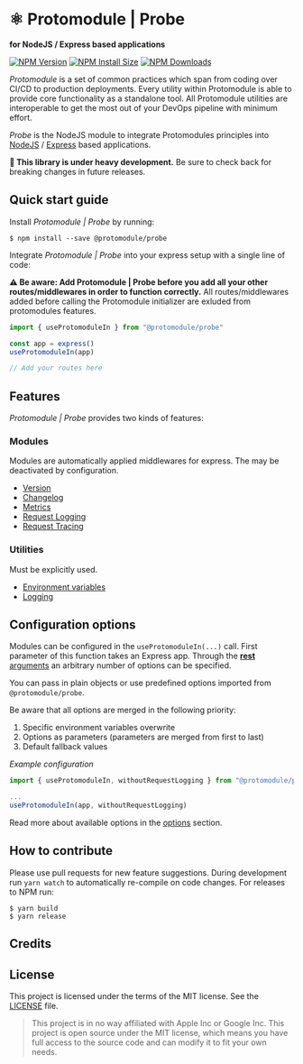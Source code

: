 # ⚛️ Protomodule | Probe
**for NodeJS / Express based applications**

  [![NPM Version][npm-version-image]][npm-url]
  [![NPM Install Size][npm-install-size-image]][npm-install-size-url]
  [![NPM Downloads][npm-downloads-image]][npm-downloads-url]

*Protomodule* is a set of common practices which span from coding over CI/CD to production deployments. Every utility within Protomodule is able to provide core functionality as a standalone tool. All Protomodule utilities are interoperable to get the most out of your DevOps pipeline with minimum effort.

*Probe* is the NodeJS module to integrate Protomodules principles into [NodeJS](https://nodejs.org/en/) / [Express](http://expressjs.com) based applications.

**🚨 This library is under heavy development.** Be sure to check back for breaking changes in future releases.

## Quick start guide

Install *Protomodule | Probe* by running:

```console
$ npm install --save @protomodule/probe
```

Integrate *Protomodule | Probe* into your express setup with a single line of code:

**⚠️ Be aware: Add Protomodule | Probe before you add all your other routes/middlewares in order to function correctly.** All routes/middlewares added before calling the Protomodule initializer are exluded from protomodules features.

```js
import { useProtomoduleIn } from "@protomodule/probe"

const app = express()
useProtomoduleIn(app)

// Add your routes here
```

## Features

*Protomodule | Probe* provides two kinds of features:

### Modules
 
Modules are automatically applied middlewares for express. The may be deactivated by configuration.

 * [Version](docs/version.md)
 * [Changelog](docs/changelog.md)
 * [Metrics](docs/metrics.md)
 * [Request Logging](docs/request-logging.md)
 * [Request Tracing](docs/tracing.md)
 
### Utilities

Must be explicitly used.

 * [Environment variables](docs/config.md)
 * [Logging](docs/log.md)

## Configuration options

Modules can be configured in the `useProtomoduleIn(...)` call. First parameter of this function takes an Express app. Through the [**rest** arguments](https://www.typescriptlang.org/docs/handbook/type-compatibility.html#optional-parameters-and-rest-parameters) an arbitrary number of options can be specified.

You can pass in plain objects or use predefined options imported from `@protomodule/probe`.

Be aware that all options are merged in the following priority:

 1. Specific environment variables overwrite
 1. Options as parameters (parameters are merged from first to last)
 1. Default fallback values

*Example configuration*
```js
import { useProtomoduleIn, withoutRequestLogging } from "@protomodule/probe"

...
useProtomoduleIn(app, withoutRequestLogging)
```

Read more about available options in the [options](docs/options.md) section.

## How to contribute

Please use pull requests for new feature suggestions. During development run `yarn watch` to automatically re-compile on code changes. For releases to NPM run:

```
$ yarn build
$ yarn release
```

## Credits

## License

This project is licensed under the terms of the MIT license. See the [LICENSE](LICENSE) file.

> This project is in no way affiliated with Apple Inc or Google Inc. This project is open source under the MIT license, which means you have full access to the source code and can modify it to fit your own needs.

[npm-downloads-image]: https://badgen.net/npm/dm/@protomodule/probe
[npm-downloads-url]: https://npmcharts.com/compare/@protomodule/probe?minimal=true
[npm-install-size-image]: https://badgen.net/packagephobia/install/@protomodule/probe
[npm-install-size-url]: https://packagephobia.com/result?p=@protomodule/probe
[npm-url]: https://npmjs.org/package/@protomodule/probe
[npm-version-image]: https://badgen.net/npm/v/@protomodule/probe
